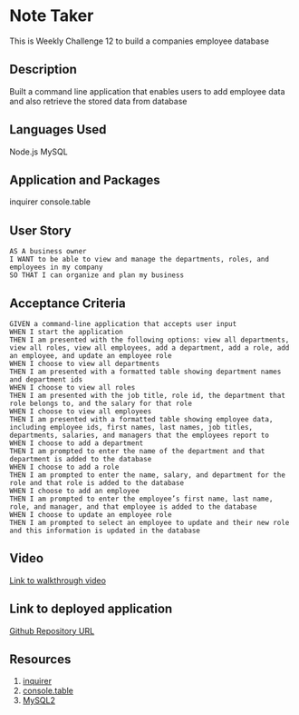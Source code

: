 # Note Taker
This is Weekly Challenge 12 to build a companies employee database

## Description
Built a command line application that enables users to add employee data and also retrieve the stored data from database

## Languages Used
Node.js
MySQL

## Application and Packages
inquirer
console.table  

## User Story

```
AS A business owner
I WANT to be able to view and manage the departments, roles, and employees in my company
SO THAT I can organize and plan my business
```

## Acceptance Criteria

```
GIVEN a command-line application that accepts user input
WHEN I start the application
THEN I am presented with the following options: view all departments, view all roles, view all employees, add a department, add a role, add an employee, and update an employee role
WHEN I choose to view all departments
THEN I am presented with a formatted table showing department names and department ids
WHEN I choose to view all roles
THEN I am presented with the job title, role id, the department that role belongs to, and the salary for that role
WHEN I choose to view all employees
THEN I am presented with a formatted table showing employee data, including employee ids, first names, last names, job titles, departments, salaries, and managers that the employees report to
WHEN I choose to add a department
THEN I am prompted to enter the name of the department and that department is added to the database
WHEN I choose to add a role
THEN I am prompted to enter the name, salary, and department for the role and that role is added to the database
WHEN I choose to add an employee
THEN I am prompted to enter the employee’s first name, last name, role, and manager, and that employee is added to the database
WHEN I choose to update an employee role
THEN I am prompted to select an employee to update and their new role and this information is updated in the database
```

## Video

[Link to walkthrough video](https://drive.google.com/file/d/1TQ1TVZ0BO-KAIJngwEACGJvoHwYsRrwp/view)

## Link to deployed application

[Github Repository URL](https://github.com/sahityakat/employeeTracker)

## Resources

1. [inquirer](https://www.npmjs.com/package/inquirer)
2. [console.table](https://www.npmjs.com/package/console.table)
3. [MySQL2](https://www.npmjs.com/package/mysql2)


